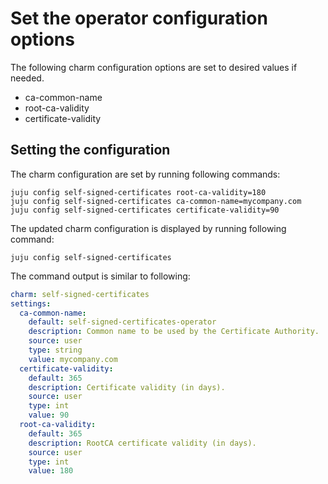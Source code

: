# Set the operator configuration options

The following charm configuration options are set to desired values if needed.

- ca-common-name
- root-ca-validity
- certificate-validity

## Setting the configuration

The charm configuration are set by running following commands:

```shell
juju config self-signed-certificates root-ca-validity=180
juju config self-signed-certificates ca-common-name=mycompany.com
juju config self-signed-certificates certificate-validity=90
```

The updated charm configuration is displayed by running following command:
```shell
juju config self-signed-certificates
```

The command output is similar to following:

```yaml
charm: self-signed-certificates
settings: 
  ca-common-name: 
    default: self-signed-certificates-operator
    description: Common name to be used by the Certificate Authority.
    source: user
    type: string
    value: mycompany.com
  certificate-validity: 
    default: 365
    description: Certificate validity (in days).
    source: user
    type: int
    value: 90
  root-ca-validity: 
    default: 365
    description: RootCA certificate validity (in days).
    source: user
    type: int
    value: 180
```